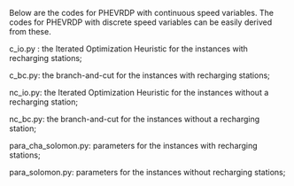 Below are the codes for PHEVRDP with continuous speed variables. The codes for PHEVRDP with discrete speed variables can be easily derived from these.

c_io.py : the Iterated Optimization Heuristic for the instances with recharging stations;

c_bc.py: the branch-and-cut for the instances with recharging stations;

nc_io.py: the Iterated Optimization Heuristic for the instances without a recharging station;

nc_bc.py: the branch-and-cut for the instances without a recharging station;

para_cha_solomon.py: parameters for the instances with recharging stations;

para_solomon.py: parameters for the instances without recharging stations;